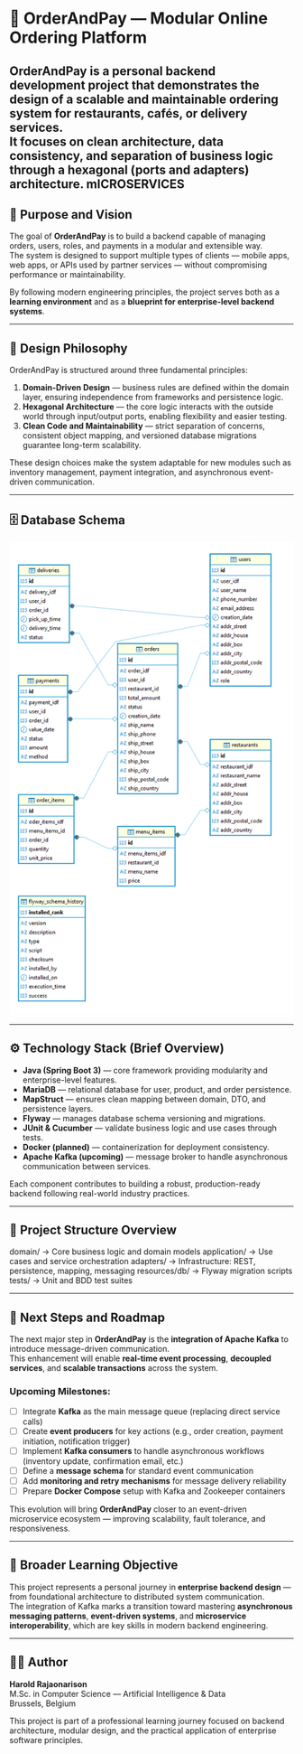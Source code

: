 # 🛒 OrderAndPay — Modular Online Ordering Platform

**OrderAndPay** is a personal backend development project that demonstrates the design of a **scalable and maintainable ordering system** for restaurants, cafés, or delivery services.  
It focuses on **clean architecture**, **data consistency**, and **separation of business logic** through a **hexagonal (ports and adapters) architecture**.
mICROSERVICES
---

## 🎯 Purpose and Vision

The goal of **OrderAndPay** is to build a backend capable of managing orders, users, roles, and payments in a modular and extensible way.  
The system is designed to support multiple types of clients — mobile apps, web apps, or APIs used by partner services — without compromising performance or maintainability.

By following modern engineering principles, the project serves both as a **learning environment** and as a **blueprint for enterprise-level backend systems**.

---

## 🧠 Design Philosophy

OrderAndPay is structured around three fundamental principles:

1. **Domain-Driven Design** — business rules are defined within the domain layer, ensuring independence from frameworks and persistence logic.  
2. **Hexagonal Architecture** — the core logic interacts with the outside world through input/output ports, enabling flexibility and easier testing.  
3. **Clean Code and Maintainability** — strict separation of concerns, consistent object mapping, and versioned database migrations guarantee long-term scalability.

These design choices make the system adaptable for new modules such as inventory management, payment integration, and asynchronous event-driven communication.

---

## 🗄️ Database Schema

![Database Schema](img/LDM_v10.png)  


---

## ⚙️ Technology Stack (Brief Overview)

- **Java (Spring Boot 3)** — core framework providing modularity and enterprise-level features.  
- **MariaDB** — relational database for user, product, and order persistence.  
- **MapStruct** — ensures clean mapping between domain, DTO, and persistence layers.  
- **Flyway** — manages database schema versioning and migrations.  
- **JUnit & Cucumber** — validate business logic and use cases through tests.  
- **Docker (planned)** — containerization for deployment consistency.  
- **Apache Kafka (upcoming)** — message broker to handle asynchronous communication between services.

Each component contributes to building a robust, production-ready backend following real-world industry practices.

---

## 🧩 Project Structure Overview

domain/ → Core business logic and domain models
application/ → Use cases and service orchestration
adapters/ → Infrastructure: REST, persistence, mapping, messaging
resources/db/ → Flyway migration scripts
tests/ → Unit and BDD test suites

---

## 🚀 Next Steps and Roadmap

The next major step in **OrderAndPay** is the **integration of Apache Kafka** to introduce message-driven communication.  
This enhancement will enable **real-time event processing**, **decoupled services**, and **scalable transactions** across the system.

### Upcoming Milestones:
- [ ] Integrate **Kafka** as the main message queue (replacing direct service calls)  
- [ ] Create **event producers** for key actions (e.g., order creation, payment initiation, notification trigger)  
- [ ] Implement **Kafka consumers** to handle asynchronous workflows (inventory update, confirmation email, etc.)  
- [ ] Define a **message schema** for standard event communication  
- [ ] Add **monitoring and retry mechanisms** for message delivery reliability  
- [ ] Prepare **Docker Compose** setup with Kafka and Zookeeper containers  

This evolution will bring **OrderAndPay** closer to an event-driven microservice ecosystem — improving scalability, fault tolerance, and responsiveness.

---

## 🧭 Broader Learning Objective

This project represents a personal journey in **enterprise backend design** — from foundational architecture to distributed system communication.  
The integration of Kafka marks a transition toward mastering **asynchronous messaging patterns**, **event-driven systems**, and **microservice interoperability**, which are key skills in modern backend engineering.

---

## 👨‍💻 Author

**Harold Rajaonarison**  
M.Sc. in Computer Science — Artificial Intelligence & Data  
Brussels, Belgium  

This project is part of a professional learning journey focused on backend architecture, modular design, and the practical application of enterprise software principles.


